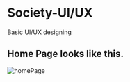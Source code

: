 # Society-UI/UX

Basic UI/UX designing 

## Home Page looks like this.

![homePage](https://user-images.githubusercontent.com/37223446/58450160-5e77d800-812b-11e9-95ba-95afc2546ca9.png)
